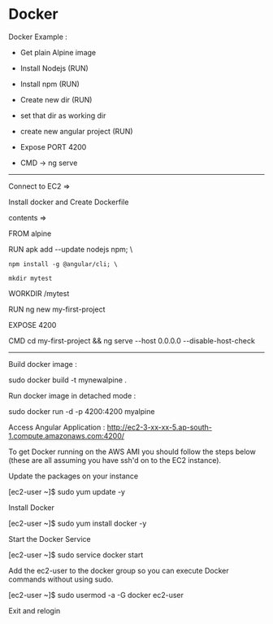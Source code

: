 # Docker
Docker Example :

- Get plain Alpine image

- Install Nodejs (RUN)

- Install npm (RUN)

- Create new dir (RUN)

- set that dir as working dir

- create new angular project (RUN)

- Expose PORT 4200

- CMD -> ng serve
 
----------------------------------

Connect to EC2 =>

Install docker and Create Dockerfile

contents =>
 
FROM alpine

RUN apk add --update nodejs npm; \

    npm install -g @angular/cli; \

    mkdir mytest

WORKDIR /mytest

RUN ng new my-first-project

EXPOSE 4200

CMD cd my-first-project && ng serve --host 0.0.0.0 --disable-host-check
 
-----------------------------------
 
Build docker image :

sudo docker build -t mynewalpine .
 
Run docker image in detached mode :

sudo docker run -d -p 4200:4200 myalpine
 
Access Angular Application :
http://ec2-3-xx-xx-5.ap-south-1.compute.amazonaws.com:4200/
 
To get Docker running on the AWS AMI you should follow the steps below (these are all assuming you have ssh'd on to the EC2 instance).
 
Update the packages on your instance
 
[ec2-user ~]$ sudo yum update -y
 
Install Docker
 
[ec2-user ~]$ sudo yum install docker -y
 
Start the Docker Service
 
[ec2-user ~]$ sudo service docker start
 
Add the ec2-user to the docker group so you can execute Docker commands without using sudo.
 
[ec2-user ~]$ sudo usermod -a -G docker ec2-user
 
Exit and relogin
 
